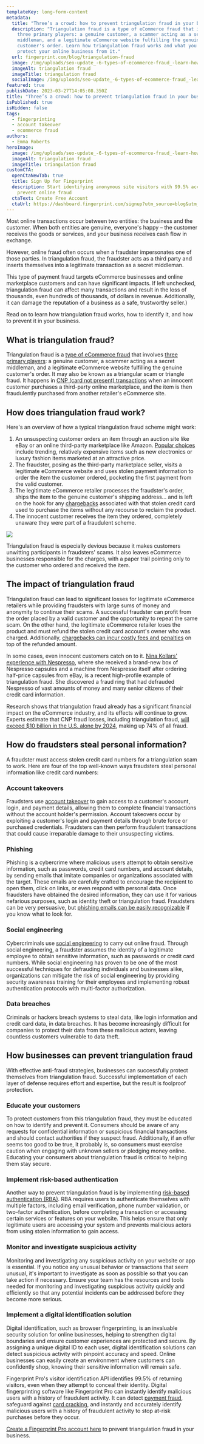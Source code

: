 ```yaml
---
templateKey: long-form-content
metadata:
  title: "Three’s a crowd: how to prevent triangulation fraud in your business"
  description: "Triangulation fraud is a type of eCommerce fraud that involves
    three primary players: a genuine customer, a scammer acting as a secret
    middleman, and a legitimate eCommerce website fulfilling the genuine
    customer's order. Learn how triangulation fraud works and what you can do to
    protect your online business from it."
  url: fingerprint.com/blog/triangulation-fraud
  image: /img/uploads/seo-update_-6-types-of-ecommerce-fraud_-learn-how-to-tackle-them-and-secure-your-ecommerce-store-copy.jpg
  imageAlt: triangulation fraud
  imageTitle: triangulation fraud
  socialImage: /img/uploads/seo-update_-6-types-of-ecommerce-fraud_-learn-how-to-tackle-them-and-secure-your-ecommerce-store-copy.jpg
featured: true
publishDate: 2023-03-27T14:05:08.350Z
title: "Three’s a crowd: how to prevent triangulation fraud in your business"
isPublished: true
isHidden: false
tags:
  - fingerprinting
  - account takeover
  - ecommerce fraud
authors:
  - Emma Roberts
heroImage:
  image: /img/uploads/seo-update_-6-types-of-ecommerce-fraud_-learn-how-to-tackle-them-and-secure-your-ecommerce-store-copy.jpg
  imageAlt: triangulation fraud
  imageTitle: triangulation fraud
customCTA:
  openCtaNewTab: true
  title: Sign Up for Fingerprint
  description: Start identifying anonymous site visitors with 99.5% accuracy to
    prevent online fraud
  ctaText: Create Free Account
  ctaUrl: https://dashboard.fingerprint.com/signup?utm_source=blog&utm_medium=website&utm_campaign=blog
---
```

Most online transactions occur between two entities: the business and the customer. When both entities are genuine, everyone's happy – the customer receives the goods or services, and your business receives cash flow in exchange. 

However, online fraud often occurs when a fraudster impersonates one of those parties. In triangulation fraud, the fraudster acts as a third party and inserts themselves into a legitimate transaction as a secret middleman. 

This type of payment fraud targets eCommerce businesses and online marketplace customers and can have significant impacts. If left unchecked, triangulation fraud can affect many transactions and result in the loss of thousands, even hundreds of thousands, of dollars in revenue. Additionally, it can damage the reputation of a business as a safe, trustworthy seller.)

Read on to learn how triangulation fraud works, how to identify it, and how to prevent it in your business.



## What is triangulation fraud?

Triangulation fraud is a [type of eCommerce fraud](https://fingerprint.com/blog/ecommerce-fraud-types/?utm_source=blog&utm_medium=website&utm_campaign=blog) that involves [three primary players](https://chargebacks911.com/triangulation-fraud/): a genuine customer, a scammer acting as a secret middleman, and a legitimate eCommerce website fulfilling the genuine customer's order. It may also be known as a triangular scam or triangle fraud. It happens in [CNP (card not present) transactions](https://fingerprint.com/blog/cnp-fraud-prevention-to-protect-chargebacks/?utm_source=blog&utm_medium=website&utm_campaign=blog) when an innocent customer purchases a third-party online marketplace, and the item is then fraudulently purchased from another retailer's eCommerce site.



## How does triangulation fraud work?

Here's an overview of how a typical triangulation fraud scheme might work:

1. An unsuspecting customer orders an item through an auction site like eBay or an online third-party marketplace like Amazon. [Popular choices](https://news.cardnotpresent.com/news/triangulation-fraud-what-is-it-and-what-can-you-do-about-it) include trending, relatively expensive items such as new electronics or luxury fashion items marketed at an attractive price.
2. The fraudster, posing as the third-party marketplace seller, visits a legitimate eCommerce website and uses stolen payment information to order the item the customer ordered, pocketing the first payment from the valid customer.
3. The legitimate eCommerce retailer processes the fraudster's order, ships the item to the genuine customer's shipping address… and is left on the hook for any [chargebacks](https://fingerprint.com/blog/prevent-credit-card-chargeback-fraud/?utm_source=blog&utm_medium=website&utm_campaign=blog) associated with that stolen credit card used to purchase the items without any recourse to reclaim the product.
4. The innocent customer receives the item they ordered, completely unaware they were part of a fraudulent scheme.

![](https://lh3.googleusercontent.com/U4BpKd9dnN9bBYzI2UZ3jJSRNWwj460lk9Fwsu-EBO0qN45lsHmxnugHx6zw-d3qXEb1bqka4krrzH0YMZ_OSauMPXomdAoETuzdSc3o0AETUrFvQ4CishCNspqSPN4CqecjB3JLopmmExdfX_WiMSw)

Triangulation fraud is especially devious because it makes customers unwitting participants in fraudsters' scams. It also leaves eCommerce businesses responsible for the charges, with a paper trail pointing only to the customer who ordered and received the item.



## The impact of triangulation fraud

Triangulation fraud can lead to significant losses for legitimate eCommerce retailers while providing fraudsters with large sums of money and anonymity to continue their scams. A successful fraudster can profit from the order placed by a valid customer and the opportunity to repeat the same scam. On the other hand, the legitimate eCommerce retailer loses the product and must refund the stolen credit card account's owner who was charged. Additionally, [chargebacks can incur costly fees and penalties](https://www.chargebackgurus.com/blog/triangulation-fraud) on top of the refunded amount.

In some cases, even innocent customers catch on to it. [Nina Kollars' experience with Nespresso](https://www.youtube.com/watch?v=4fYZpRBuh-s), where she received a brand-new box of Nespresso capsules and a machine from Nespresso itself after ordering half-price capsules from eBay, is a recent high-profile example of triangulation fraud. She discovered a fraud ring that had defrauded Nespresso of vast amounts of money and many senior citizens of their credit card information.

Research shows that triangulation fraud already has a significant financial impact on the eCommerce industry, and its effects will continue to grow. Experts estimate that CNP fraud losses, including triangulation fraud, [will exceed $10 billion in the U.S. alone by 2024](https://www.insiderintelligence.com/content/spotlight-us-card-payment-fraud-losses-forecast-2022), making up 74% of all fraud.



## How do fraudsters steal personal information?

A fraudster must access stolen credit card numbers for a triangulation scam to work. Here are four of the top well-known ways fraudsters steal personal information like credit card numbers:



### Account takeovers

Fraudsters use [account takeover](https://fingerprint.com/account-takeover/?utm_source=blog&utm_medium=website&utm_campaign=blog) to gain access to a customer's account, login, and payment details, allowing them to complete financial transactions without the account holder's permission. Account takeovers occur by exploiting a customer's login and payment details through brute force or purchased credentials. Fraudsters can then perform fraudulent transactions that could cause irreparable damage to their unsuspecting victims.



### Phishing 

Phishing is a cybercrime where malicious users attempt to obtain sensitive information, such as passwords, credit card numbers, and account details, by sending emails that imitate companies or organizations associated with the target. These emails are carefully crafted to encourage the recipient to open them, click on links, or even respond with personal data. Once fraudsters have obtained the desired information, they can use it for various nefarious purposes, such as identity theft or triangulation fraud. Fraudsters can be very persuasive, but [phishing emails can be easily recognizable](https://fingerprint.com/blog/how-to-recognize-phishing-emails/?utm_source=blog&utm_medium=website&utm_campaign=blog) if you know what to look for.



### Social engineering

Cybercriminals use [social engineering](https://fingerprint.com/blog/why-social-engineering-attacks-are-successful-with-technical-staff/?utm_source=blog&utm_medium=website&utm_campaign=blog) to carry out online fraud. Through social engineering, a fraudster assumes the identity of a legitimate employee to obtain sensitive information, such as passwords or credit card numbers. While social engineering has proven to be one of the most successful techniques for defrauding individuals and businesses alike, organizations can mitigate the risk of social engineering by providing security awareness training for their employees and implementing robust authentication protocols with multi-factor authorization.



### Data breaches 

Criminals or hackers breach systems to steal data, like login information and credit card data, in data breaches. It has become increasingly difficult for companies to protect their data from these malicious actors, leaving countless customers vulnerable to data theft. 



## How businesses can prevent triangulation fraud

With effective anti-fraud strategies, businesses can successfully protect themselves from triangulation fraud. Successful implementation of each layer of defense requires effort and expertise, but the result is foolproof protection. 



### Educate your customers

To protect customers from this triangulation fraud, they must be educated on how to identify and prevent it. Consumers should be aware of any requests for confidential information or suspicious financial transactions and should contact authorities if they suspect fraud. Additionally, if an offer seems too good to be true, it probably is, so consumers must exercise caution when engaging with unknown sellers or pledging money online. Educating your consumers about triangulation fraud is critical to helping them stay secure.



### Implement risk-based authentication 

Another way to prevent triangulation fraud is by implementing [risk-based authentication (RBA)](https://www.okta.com/identity-101/risk-based-authentication/). RBA requires users to authenticate themselves with multiple factors, including email verification, phone number validation, or two-factor authentication, before completing a transaction or accessing certain services or features on your website. This helps ensure that only legitimate users are accessing your system and prevents malicious actors from using stolen information to gain access. 



### Monitor and investigate suspicious activity 

Monitoring and investigating any suspicious activity on your website or app is essential. If you notice any unusual behavior or transactions that seem unusual, it's important to investigate as soon as possible so that you can take action if necessary. Ensure your team has the resources and tools needed for monitoring and investigating suspicious activity quickly and efficiently so that any potential incidents can be addressed before they become more serious.  



### Implement a digital identification solution

Digital identification, such as browser fingerprinting, is an invaluable security solution for online businesses, helping to strengthen digital boundaries and ensure customer experiences are protected and secure. By assigning a unique digital ID to each user, digital identification solutions can detect suspicious activity with pinpoint accuracy and speed. Online businesses can easily create an environment where customers can confidently shop, knowing their sensitive information will remain safe.

Fingerprint Pro's visitor identification API identifies 99.5% of returning visitors, even when they attempt to conceal their identity. Digital fingerprinting software like Fingerprint Pro can instantly identify malicious users with a history of fraudulent activity. It can detect [payment fraud](https://fingerprint.com/payment-fraud/?utm_source=blog&utm_medium=website&utm_campaign=blog), safeguard against [card cracking](https://fingerprint.com/blog/what-is-card-cracking-and-prevention-tips/?utm_source=blog&utm_medium=website&utm_campaign=blog), and instantly and accurately identify malicious users with a history of fraudulent activity to stop at-risk purchases before they occur.

[Create a Fingerprint Pro account here](https://dashboard.fingerprint.com/signup?utm_source=blog&utm_medium=website&utm_campaign=blog) to prevent triangulation fraud in your business.